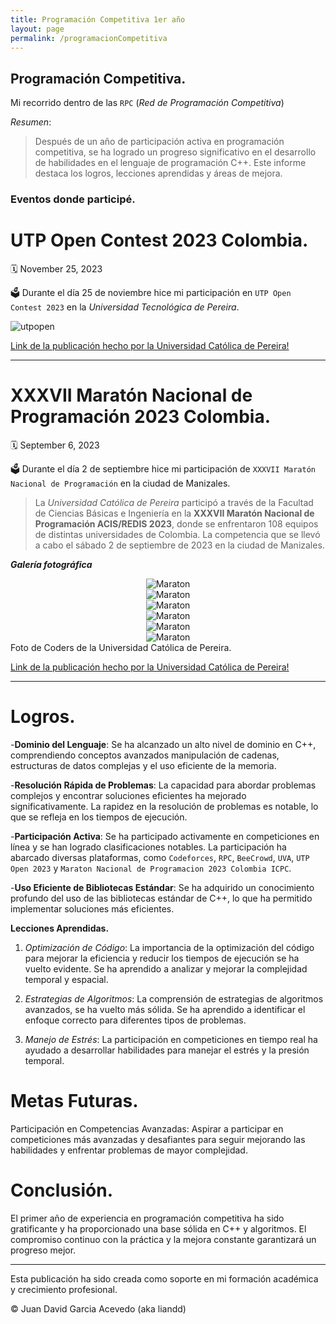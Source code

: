 ```yaml
---
title: Programación Competitiva 1er año 
layout: page
permalink: /programacionCompetitiva
---
```


<h2 id="subtitulo-importante">Programación Competitiva.</h2>

Mi recorrido dentro de las `RPC` (*Red de Programación Competitiva*)

*Resumen*:

> Después de un año de participación activa en programación competitiva, se ha logrado un progreso significativo en el desarrollo de habilidades en el lenguaje de programación C++. Este informe destaca los logros, lecciones aprendidas y áreas de mejora.

<h3 class="titulo-secundario">Eventos donde participé.</h3>

<h1 class="titulo-principal">UTP Open Contest 2023 Colombia.</h1>
🗓️ <time datetime="2023-02-12T00:00:00+00:00">November 25, 2023</time>&emsp;

🗳️ Durante el día 25 de noviembre hice mi participación en `UTP Open Contest 2023` en la *Universidad Tecnológica de Pereira*.

<img src="/assets/images/Foto1.jpg" alt="utpopen" oncontextmenu="return false;">

[Link de la publicación hecho por la Universidad Católica de Pereira!](https://www.ucp.edu.co/noticias/semillero-coders-obtiene-primer-puesto-en-utp-open-2023/)

---

<h1 class="titulo-principal">XXXVII Maratón Nacional de Programación 2023 Colombia.</h1>
🗓️ <time datetime="2023-02-12T00:00:00+00:00">September 6, 2023</time>&emsp;

🗳️ Durante el día 2 de septiembre hice mi participación de `XXXVII Maratón Nacional de Programación` en la ciudad de Manizales.

> La *Universidad Católica de Pereira* participó a través de la Facultad de Ciencias Básicas e Ingeniería en la **XXXVII Maratón Nacional de Programación ACIS/REDIS 2023**, donde se enfrentaron 108 equipos de distintas universidades de Colombia. La competencia que se llevó a cabo el sábado 2 de septiembre de 2023 en la ciudad de Manizales.

<a><strong><em>Galería fotográfica</em></strong></a>
<div style="text-align: center;">
<img src="/assets/images/ProgramacionCompetitiva/ev.jpg" alt="Maraton" oncontextmenu="return false;" >
</div>
<div style="text-align: center;">
<img src="/assets/images/ProgramacionCompetitiva/ev4.jpg" alt="Maraton" oncontextmenu="return false;" >
</div>
<div style="text-align: center;">
<img src="/assets/images/ProgramacionCompetitiva/ev1.jpg" alt="Maraton" oncontextmenu="return false;" >
</div>
<div style="text-align: center;">
<img src="/assets/images/ProgramacionCompetitiva/ev2.jpg" alt="Maraton" oncontextmenu="return false;" >
</div>
<div style="text-align: center;">
<img src="/assets/images/ProgramacionCompetitiva/ev3.jpg" alt="Maraton" oncontextmenu="return false;" >
</div>
<div style="text-align: center;">
<img src="/assets/images/ProgramacionCompetitiva/Maraton.jpg" alt="Maraton" oncontextmenu="return false;">
</div>
Foto de Coders de la Universidad Católica de Pereira.

[Link de la publicación hecho por la Universidad Católica de Pereira!](https://www.ucp.edu.co/noticias/los-programas-ist-y-tds-participan-en-la-xxxvii-maraton-nacional-de-programacion/)

---
<h1 class="titulo-principal">Logros.</h1>

-<strong>Dominio del Lenguaje</strong>: Se ha alcanzado un alto nivel de dominio en C++, comprendiendo conceptos avanzados manipulación de cadenas, estructuras de datos complejas y el uso eficiente de la memoria.

-<strong>Resolución Rápida de Problemas</strong>: La capacidad para abordar problemas complejos y encontrar soluciones eficientes ha mejorado significativamente. La rapidez en la resolución de problemas es notable, lo que se refleja en los tiempos de ejecución.

-<strong>Participación Activa</strong>: Se ha participado activamente en competiciones en línea y se han logrado clasificaciones notables. La participación ha abarcado diversas plataformas, como `Codeforces`, `RPC`, `BeeCrowd`, `UVA`, `UTP Open 2023` y `Maraton Nacional de Programacion 2023 Colombia ICPC`.

-<strong>Uso Eficiente de Bibliotecas Estándar</strong>: Se ha adquirido un conocimiento profundo del uso de las bibliotecas estándar de C++, lo que ha permitido implementar soluciones más eficientes.

**Lecciones Aprendidas.**

1. *Optimización de Código*: La importancia de la optimización del código para mejorar la eficiencia y reducir los tiempos de ejecución se ha vuelto evidente. Se ha aprendido a analizar y mejorar la complejidad temporal y espacial.

2. *Estrategias de Algoritmos*: La comprensión de estrategias de algoritmos avanzados, se ha vuelto más sólida. Se ha aprendido a identificar el enfoque correcto para diferentes tipos de problemas.

3. *Manejo de Estrés*: La participación en competiciones en tiempo real ha ayudado a desarrollar habilidades para manejar el estrés y la presión temporal.

<h1 class="titulo-principal">Metas Futuras.</h1>

Participación en Competencias Avanzadas: Aspirar a participar en competiciones más avanzadas y desafiantes para seguir mejorando las habilidades y enfrentar problemas de mayor complejidad.

<h1 class="titulo-principal">Conclusión.</h1>

El primer año de experiencia en programación competitiva ha sido gratificante y ha proporcionado una base sólida en C++ y algoritmos. El compromiso continuo con la práctica y la mejora constante garantizará un progreso mejor.

---

Esta publicación ha sido creada como soporte en mi formación académica y crecimiento profesional.

© Juan David Garcia Acevedo (aka liandd)
